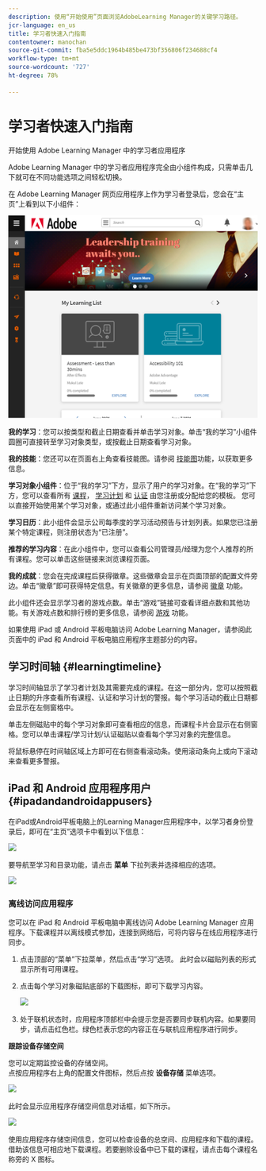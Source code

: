 ```yaml
---
description: 使用“开始使用”页面浏览AdobeLearning Manager的关键学习路径。
jcr-language: en_us
title: 学习者快速入门指南
contentowner: manochan
source-git-commit: fba5e5ddc1964b485be473bf356806f234688cf4
workflow-type: tm+mt
source-wordcount: '727'
ht-degree: 78%

---
```




# 学习者快速入门指南

开始使用 Adobe Learning Manager 中的学习者应用程序

Adobe Learning Manager 中的学习者应用程序完全由小组件构成，只需单击几下就可在不同功能选项之间轻松切换。

在 Adobe Learning Manager 网页应用程序上作为学习者登录后，您会在“主页”上看到以下小组件：

![](assets/l-1.png)

**我的学习**：您可以按类型和截止日期查看并单击学习对象。单击“我的学习”小组件圆圈可直接转至学习对象类型，或按截止日期查看学习对象。

**我的技能**：您还可以在页面右上角查看技能图。请参阅  [技能图](skills-levels.md)功能，以获取更多信息。

**学习对象小组件**：位于“我的学习”下方，显示了用户的学习对象。在“我的学习”下方，您可以查看所有 [课程](courses.md)， [学习计划](learning-programs.md) 和 [认证](certifications.md) 由您注册或分配给您的模板。 您可以直接开始使用某个学习对象，或通过此小组件重新访问某个学习对象。

**学习日历**：此小组件会显示公司每季度的学习活动预告与计划列表。如果您已注册某个特定课程，则注册状态为“已注册”。

**推荐的学习内容**：在此小组件中，您可以查看公司管理员/经理为您个人推荐的所有课程。您可以单击这些链接来浏览课程页面。

**我的成就**：您会在完成课程后获得徽章。这些徽章会显示在页面顶部的配置文件旁边。单击“徽章”即可获得特定信息。有关徽章的更多信息，请参阅  [徽章](badges.md) 功能。

此小组件还会显示学习者的游戏点数。单击“游戏”链接可查看详细点数和其他功能。有关游戏点数和排行榜的更多信息，请参阅  [游戏](gamification.md) 功能。

如果使用 iPad 或 Android 平板电脑访问 Adobe Learning Manager，请参阅此页面中的 iPad 和 Android 平板电脑应用程序主题部分的内容。

## 学习时间轴 {#learningtimeline}

学习时间轴显示了学习者计划及其需要完成的课程。在这一部分内，您可以按照截止日期的升序查看所有课程、认证和学习计划的警报。每个学习活动的截止日期都会显示在左侧窗格中。

单击左侧磁贴中的每个学习对象即可查看相应的信息，而课程卡片会显示在右侧窗格。您可以单击课程/学习计划/认证磁贴以查看每个学习对象的完整信息。

将鼠标悬停在时间轴区域上方即可在右侧查看滚动条。使用滚动条向上或向下滚动来查看更多警报。

## iPad 和 Android 应用程序用户 {#ipadandandroidappusers}

在iPad或Android平板电脑上的Learning Manager应用程序中，以学习者身份登录后，即可在“主页”选项卡中看到以下信息：

![](assets/screenshot-2015-08-07-12-24-40-e1439211134842.png)

要导航至学习和目录功能，请点击 **菜单** 下拉列表并选择相应的选项。

![](assets/menu-ipad.png)

### 离线访问应用程序

您可以在 iPad 和 Android 平板电脑中离线访问 Adobe Learning Manager 应用程序。下载课程并以离线模式参加，连接到网络后，可将内容与在线应用程序进行同步。

1. 点击顶部的“菜单”下拉菜单，然后点击“学习”选项。 此时会以磁贴列表的形式显示所有可用课程。
1. 点击每个学习对象磁贴底部的下载图标，即可下载学习内容。

   ![](assets/download-ipad.png)

1. 处于联机状态时，应用程序顶部栏中会提示您是否要同步联机内容。如果要同步，请点击红色栏。绿色栏表示您的内容正在与联机应用程序进行同步。

**跟踪设备存储空间**

您可以定期监控设备的存储空间。\
点按应用程序右上角的配置文件图标，然后点按 **设备存储** 菜单选项。

![](assets/device-storage-option-ipad.png)

此时会显示应用程序存储空间信息对话框，如下所示。

![](assets/device-storage-detailed-e1439211162955.png)

使用应用程序存储空间信息，您可以检查设备的总空间、应用程序和下载的课程。借助该信息可相应地下载课程。若要删除设备中已下载的课程，请点击每个课程名称旁的 X 图标。

